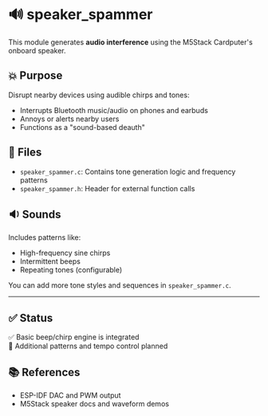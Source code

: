 # 🔊 speaker_spammer

This module generates **audio interference** using the M5Stack Cardputer's onboard speaker.

## 💥 Purpose

Disrupt nearby devices using audible chirps and tones:

- Interrupts Bluetooth music/audio on phones and earbuds
- Annoys or alerts nearby users
- Functions as a "sound-based deauth"

## 📂 Files

- `speaker_spammer.c`: Contains tone generation logic and frequency patterns
- `speaker_spammer.h`: Header for external function calls

## 🔉 Sounds

Includes patterns like:

- High-frequency sine chirps  
- Intermittent beeps  
- Repeating tones (configurable)

You can add more tone styles and sequences in `speaker_spammer.c`.

---

## ✅ Status

✅ Basic beep/chirp engine is integrated  
🎵 Additional patterns and tempo control planned

## 📚 References

- ESP-IDF DAC and PWM output  
- M5Stack speaker docs and waveform demos
